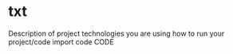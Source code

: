 # txt
Description of project
technologies you are using
how to run your project/code
import code
CODE
